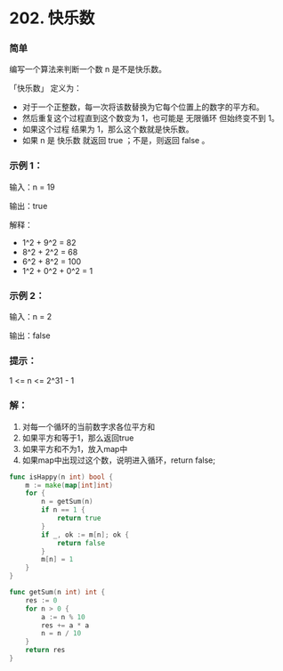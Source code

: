 # 202. 快乐数

### 简单

编写一个算法来判断一个数 n 是不是快乐数。

「快乐数」 定义为：

- 对于一个正整数，每一次将该数替换为它每个位置上的数字的平方和。
- 然后重复这个过程直到这个数变为 1，也可能是 无限循环 但始终变不到 1。
- 如果这个过程 结果为 1，那么这个数就是快乐数。
- 如果 n 是 快乐数 就返回 true ；不是，则返回 false 。

### 示例 1：

输入：n = 19

输出：true

解释：
- 1^2 + 9^2 = 82
- 8^2 + 2^2 = 68
- 6^2 + 8^2 = 100
- 1^2 + 0^2 + 0^2 = 1

### 示例 2：

输入：n = 2

输出：false
 
### 提示：

1 <= n <= 2^31 - 1

### 解：
1. 对每一个循环的当前数字求各位平方和
2. 如果平方和等于1，那么返回true
3. 如果平方和不为1，放入map中
4. 如果map中出现过这个数，说明进入循环，return false;

```go
func isHappy(n int) bool {
	m := make(map[int]int)
	for {
		n = getSum(n)
		if n == 1 {
			return true
		}
		if _, ok := m[n]; ok {
			return false
		}
		m[n] = 1
	}
}

func getSum(n int) int {
	res := 0
	for n > 0 {
		a := n % 10
		res += a * a
		n = n / 10
	}
	return res
}
```